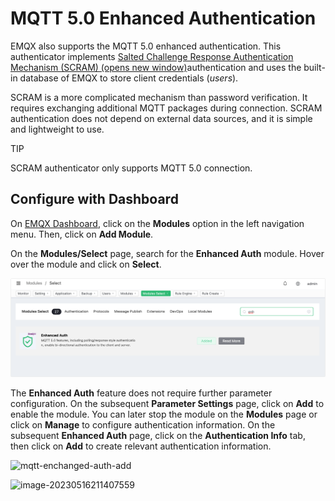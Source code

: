 # MQTT 5.0 Enhanced Authentication

EMQX also supports the MQTT 5.0 enhanced authentication. This authenticator implements [Salted Challenge Response Authentication Mechanism (SCRAM) (opens new window)](https://en.wikipedia.org/wiki/Salted_Challenge_Response_Authentication_Mechanism)authentication and uses the built-in database of EMQX to store client credentials (*users*).

SCRAM is a more complicated mechanism than password verification. It requires exchanging additional MQTT packages during connection. SCRAM authentication does not depend on external data sources, and it is simple and lightweight to use.

TIP

SCRAM authenticator only supports MQTT 5.0 connection.



## Configure with Dashboard

On [EMQX Dashboard](http://127.0.0.1:18083/#/authentication), click on the **Modules** option in the left navigation menu. Then, click on **Add Module**.

On the **Modules/Select** page, search for the **Enhanced Auth** module. Hover over the module and click on **Select**. 

![image-20230516211710078](./assets/MQTT-enhanced-auth.png)

The **Enhanced Auth** feature does not require further parameter configuration. On the subsequent **Parameter Settings** page, click on **Add** to enable the module. You can later stop the module on the **Modules** page or click on **Manage** to configure authentication information. On the subsequent **Enhanced Auth** page, click on the **Authentication Info** tab, then click on **Add** to create relevant authentication information.

![mqtt-enchanged-auth-add](./assets/mqtt-enchanged-auth-add.png)

![image-20230516211407559](/Users/lena/Documents/GitHub/rebalancing/emqx-docs/en_US/modules/MQTT-enhanced-auth-create.png)

